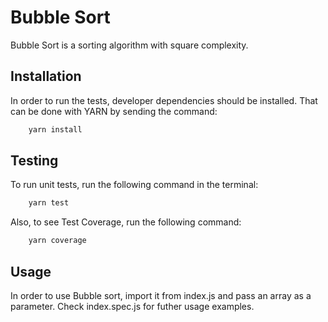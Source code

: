 # Bubble Sort

Bubble Sort is a sorting algorithm with square complexity.

## Installation

In order to run the tests, developer dependencies should be installed. That can be done with YARN by sending the command:

```sh
    yarn install
```

## Testing

To run unit tests, run the following command in the terminal:

```sh
    yarn test
```

Also, to see Test Coverage, run the following command:

```sh
    yarn coverage
```

## Usage

In order to use Bubble sort, import it from index.js and pass an array as a parameter.
Check index.spec.js for futher usage examples.

